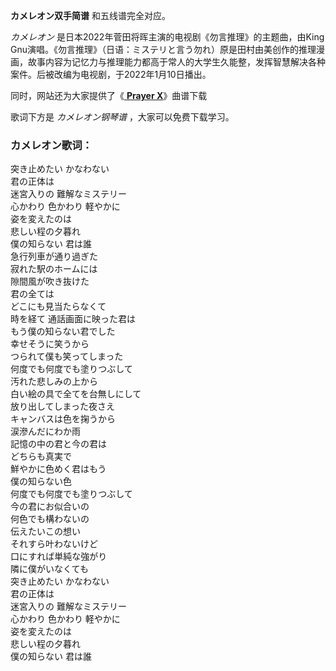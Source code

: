 

**カメレオン双手简谱** 和五线谱完全对应。

_カメレオン_ 是日本2022年菅田将晖主演的电视剧《勿言推理》的主题曲，由King
Gnu演唱。《勿言推理》（日语：ミステリと言う勿れ）原是田村由美创作的推理漫画，故事内容为记忆力与推理能力都高于常人的大学生久能整，发挥智慧解决各种案件。后被改编为电视剧，于2022年1月10日播出。

同时，网站还为大家提供了《[ **Prayer X**](Music-9625-Prayer-X-BANANA-FISH-ED.html "Prayer
X")》曲谱下载

歌词下方是 _カメレオン钢琴谱_ ，大家可以免费下载学习。

### カメレオン歌词：

突き止めたい かなわない  
君の正体は  
迷宮入りの 難解なミステリー  
心かわり 色かわり 軽やかに  
姿を変えたのは  
悲しい程の夕暮れ  
僕の知らない 君は誰  
急行列車が通り過ぎた  
寂れた駅のホームには  
隙間風が吹き抜けた  
君の全ては  
どこにも見当たらなくて  
時を経て 通話画面に映った君は  
もう僕の知らない君でした  
幸せそうに笑うから  
つられて僕も笑ってしまった  
何度でも何度でも塗りつぶして  
汚れた悲しみの上から  
白い絵の具で全てを台無しにして  
放り出してしまった夜さえ  
キャンバスは色を掬うから  
涙滲んだにわか雨  
記憶の中の君と今の君は  
どちらも真実で  
鮮やかに色めく君はもう  
僕の知らない色  
何度でも何度でも塗りつぶして  
今の君にお似合いの  
何色でも構わないの  
伝えたいこの想い  
それすら叶わないけど  
口にすれば単純な強がり  
隣に僕がいなくても  
突き止めたい かなわない  
君の正体は  
迷宮入りの 難解なミステリー  
心かわり 色かわり 軽やかに  
姿を変えたのは  
悲しい程の夕暮れ  
僕の知らない 君は誰

